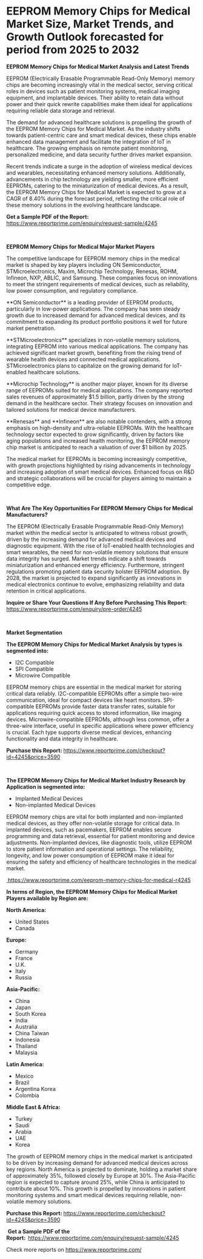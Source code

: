 <p><h1>EEPROM Memory Chips for Medical Market Size, Market Trends, and Growth Outlook forecasted for period from 2025 to 2032</h1></p><p><strong>EEPROM Memory Chips for Medical Market Analysis and Latest Trends</strong></p>
<p><p>EEPROM (Electrically Erasable Programmable Read-Only Memory) memory chips are becoming increasingly vital in the medical sector, serving critical roles in devices such as patient monitoring systems, medical imaging equipment, and implantable devices. Their ability to retain data without power and their quick rewrite capabilities make them ideal for applications requiring reliable data storage and retrieval. </p><p>The demand for advanced healthcare solutions is propelling the growth of the EEPROM Memory Chips for Medical Market. As the industry shifts towards patient-centric care and smart medical devices, these chips enable enhanced data management and facilitate the integration of IoT in healthcare. The growing emphasis on remote patient monitoring, personalized medicine, and data security further drives market expansion.</p><p>Recent trends indicate a surge in the adoption of wireless medical devices and wearables, necessitating enhanced memory solutions. Additionally, advancements in chip technology are yielding smaller, more efficient EEPROMs, catering to the miniaturization of medical devices. As a result, the EEPROM Memory Chips for Medical Market is expected to grow at a CAGR of 8.40% during the forecast period, reflecting the critical role of these memory solutions in the evolving healthcare landscape.</p></p>
<p><strong>Get a Sample PDF of the Report:&nbsp;</strong> <a href="https://www.reportprime.com/enquiry/request-sample/4245?utm_campaign=3358&utm_medium=2&utm_source=Github&utm_content=ia&utm_term=19032025&utm_id=eeprom-memory-chips-for-medical">https://www.reportprime.com/enquiry/request-sample/4245</a></p>
<p>&nbsp;</p>
<p><strong>EEPROM Memory Chips for Medical Major Market Players</strong></p>
<p><p>The competitive landscape for EEPROM memory chips in the medical market is shaped by key players including ON Semiconductor, STMicroelectronics, Maxim, Microchip Technology, Renesas, ROHM, Infineon, NXP, ABLIC, and Samsung. These companies focus on innovations to meet the stringent requirements of medical devices, such as reliability, low power consumption, and regulatory compliance.</p><p>**ON Semiconductor** is a leading provider of EEPROM products, particularly in low-power applications. The company has seen steady growth due to increased demand for advanced medical devices, and its commitment to expanding its product portfolio positions it well for future market penetration.</p><p>**STMicroelectronics** specializes in non-volatile memory solutions, integrating EEPROM into various medical applications. The company has achieved significant market growth, benefiting from the rising trend of wearable health devices and connected medical applications. STMicroelectronics plans to capitalize on the growing demand for IoT-enabled healthcare solutions.</p><p>**Microchip Technology** is another major player, known for its diverse range of EEPROMs suited for medical applications. The company reported sales revenues of approximately $1.5 billion, partly driven by the strong demand in the healthcare sector. Their strategy focuses on innovation and tailored solutions for medical device manufacturers.</p><p>**Renesas** and **Infineon** are also notable contenders, with a strong emphasis on high-density and ultra-reliable EEPROMs. With the healthcare technology sector expected to grow significantly, driven by factors like aging populations and increased health monitoring, the EEPROM memory chip market is anticipated to reach a valuation of over $1 billion by 2025. </p><p>The medical market for EEPROMs is becoming increasingly competitive, with growth projections highlighted by rising advancements in technology and increasing adoption of smart medical devices. Enhanced focus on R&D and strategic collaborations will be crucial for players aiming to maintain a competitive edge.</p></p>
<p>&nbsp;</p>
<p><strong>What Are The Key Opportunities For EEPROM Memory Chips for Medical Manufacturers?</strong></p>
<p><p>The EEPROM (Electrically Erasable Programmable Read-Only Memory) market within the medical sector is anticipated to witness robust growth, driven by the increasing demand for advanced medical devices and diagnostic equipment. With the rise of IoT-enabled health technologies and smart wearables, the need for non-volatile memory solutions that ensure data integrity has surged. Market trends indicate a shift towards miniaturization and enhanced energy efficiency. Furthermore, stringent regulations promoting patient data security bolster EEPROM adoption. By 2028, the market is projected to expand significantly as innovations in medical electronics continue to evolve, emphasizing reliability and data retention in critical applications.</p></p>
<p><strong>Inquire or Share Your Questions If Any Before Purchasing This Report:</strong> <a href="https://www.reportprime.com/enquiry/pre-order/4245?utm_campaign=3358&utm_medium=2&utm_source=Github&utm_content=ia&utm_term=19032025&utm_id=eeprom-memory-chips-for-medical">https://www.reportprime.com/enquiry/pre-order/4245</a></p>
<p>&nbsp;</p>
<p><strong>Market Segmentation</strong></p>
<p><strong>The EEPROM Memory Chips for Medical Market Analysis by types is segmented into:</strong></p>
<p><ul><li>I2C Compatible</li><li>SPI Compatible</li><li>Microwire Compatible</li></ul></p>
<p><p>EEPROM memory chips are essential in the medical market for storing critical data reliably. I2C-compatible EEPROMs offer a simple two-wire communication, ideal for compact devices like heart monitors. SPI-compatible EEPROMs provide faster data transfer rates, suitable for applications requiring quick access to stored information, like imaging devices. Microwire-compatible EEPROMs, although less common, offer a three-wire interface, useful in specific applications where power efficiency is crucial. Each type supports diverse medical devices, enhancing functionality and data integrity in healthcare.</p></p>
<p><strong>Purchase this Report:&nbsp;</strong><a href="https://www.reportprime.com/checkout?id=4245&price=3590&utm_campaign=3358&utm_medium=2&utm_source=Github&utm_content=ia&utm_term=19032025&utm_id=eeprom-memory-chips-for-medical">https://www.reportprime.com/checkout?id=4245&price=3590</a></p>
<p>&nbsp;</p>
<p><strong>The EEPROM Memory Chips for Medical Market Industry Research by Application is segmented into:</strong></p>
<p><ul><li>Implanted Medical Devices</li><li>Non-implanted Medical Devices</li></ul></p>
<p><p>EEPROM memory chips are vital for both implanted and non-implanted medical devices, as they offer non-volatile storage for critical data. In implanted devices, such as pacemakers, EEPROM enables secure programming and data retrieval, essential for patient monitoring and device adjustments. Non-implanted devices, like diagnostic tools, utilize EEPROM to store patient information and operational settings. The reliability, longevity, and low power consumption of EEPROM make it ideal for ensuring the safety and efficiency of healthcare technologies in the medical market.</p></p>
<p><a href="https://www.reportprime.com/eeprom-memory-chips-for-medical-r4245?utm_campaign=3358&utm_medium=2&utm_source=Github&utm_content=ia&utm_term=19032025&utm_id=eeprom-memory-chips-for-medical">&nbsp;https://www.reportprime.com/eeprom-memory-chips-for-medical-r4245</a></p>
<p><strong>In terms of Region, the EEPROM Memory Chips for Medical Market Players available by Region are:</strong></p>
<p>
    <p> <strong> North America: </strong>
        <ul>
            <li>United States</li>
            <li>Canada</li>
        </ul>
        </p> 
    <p> <strong> Europe: </strong>
        <ul>
            <li>Germany</li>
            <li>France</li>
            <li>U.K.</li>
            <li>Italy</li>
            <li>Russia</li>
        </ul>
        </p> 
    <p> <strong> Asia-Pacific: </strong>
        <ul>
            <li>China</li>
            <li>Japan</li>
            <li>South Korea</li>
            <li>India</li>
            <li>Australia</li>
            <li>China Taiwan</li>
            <li>Indonesia</li>
            <li>Thailand</li>
            <li>Malaysia</li>
        </ul>
        </p> 
    <p> <strong> Latin America: </strong>
        <ul>
            <li>Mexico</li>
            <li>Brazil</li>
            <li>Argentina Korea</li>
            <li>Colombia</li>
        </ul>
        </p> 
    <p> <strong> Middle East & Africa: </strong>
        <ul>
            <li>Turkey</li>
            <li>Saudi</li>
            <li>Arabia</li>
            <li>UAE</li>
            <li>Korea</li>
        </ul>
    </p>
    </p>
<p><p>The growth of EEPROM memory chips in the medical market is anticipated to be driven by increasing demand for advanced medical devices across key regions. North America is projected to dominate, holding a market share of approximately 35%, followed closely by Europe at 30%. The Asia-Pacific region is expected to capture around 25%, while China is anticipated to contribute about 10%. This growth is propelled by innovations in patient monitoring systems and smart medical devices requiring reliable, non-volatile memory solutions.</p></p>
<p><strong>Purchase this Report: </strong><a href="https://www.reportprime.com/checkout?id=4245&price=3590&utm_campaign=3358&utm_medium=2&utm_source=Github&utm_content=ia&utm_term=19032025&utm_id=eeprom-memory-chips-for-medical">https://www.reportprime.com/checkout?id=4245&price=3590</a></p>
<p>&nbsp;<strong>Get a Sample PDF of the Report:&nbsp;&nbsp;</strong><a href="https://www.reportprime.com/enquiry/request-sample/4245?utm_campaign=3358&utm_medium=2&utm_source=Github&utm_content=ia&utm_term=19032025&utm_id=eeprom-memory-chips-for-medical">https://www.reportprime.com/enquiry/request-sample/4245</a></p>
<p><strong></strong></p>
<p>Check more reports on <a href="https://www.reportprime.com/?utm_campaign=3358&utm_medium=2&utm_source=Github&utm_content=ia&utm_term=19032025&utm_id=eeprom-memory-chips-for-medical">https://www.reportprime.com/</a></p>
